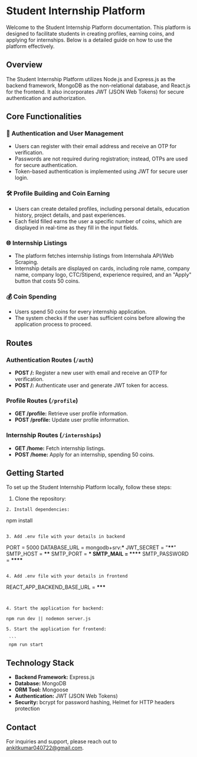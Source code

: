 # Student Internship Platform

Welcome to the Student Internship Platform documentation. This platform is designed to facilitate students in creating profiles, earning coins, and applying for internships. Below is a detailed guide on how to use the platform effectively.

## Overview

The Student Internship Platform utilizes Node.js and Express.js as the backend framework, MongoDB as the non-relational database, and React.js for the frontend. It also incorporates JWT (JSON Web Tokens) for secure authentication and authorization.

## Core Functionalities

### 📝 Authentication and User Management

- Users can register with their email address and receive an OTP for verification.
- Passwords are not required during registration; instead, OTPs are used for secure authentication.
- Token-based authentication is implemented using JWT for secure user login.

### 🛠️ Profile Building and Coin Earning

- Users can create detailed profiles, including personal details, education history, project details, and past experiences.
- Each field filled earns the user a specific number of coins, which are displayed in real-time as they fill in the input fields.

### 🌐 Internship Listings

- The platform fetches internship listings from Internshala API/Web Scraping.
- Internship details are displayed on cards, including role name, company name, company logo, CTC/Stipend, experience required, and an "Apply" button that costs 50 coins.

### 💰 Coin Spending

- Users spend 50 coins for every internship application.
- The system checks if the user has sufficient coins before allowing the application process to proceed.

## Routes

### Authentication Routes (`/auth`)

- **POST /:** Register a new user with email and receive an OTP for verification.
- **POST /:** Authenticate user and generate JWT token for access.

### Profile Routes (`/profile`)

- **GET /profile:** Retrieve user profile information.
- **POST /profile:** Update user profile information.

### Internship Routes (`/internships`)

- **GET /home:** Fetch internship listings.
- **POST /home:** Apply for an internship, spending 50 coins.

## Getting Started

To set up the Student Internship Platform locally, follow these steps:

1. Clone the repository:

```
2. Install dependencies:

```

npm install

```

3. Add .env file with your details in backend

```

PORT = 5000
DATABASE_URL = mongodb+srv:**\***
JWT_SECRET = "**\*\***"
SMTP_HOST = **\*\***
SMTP_PORT = **\*
SMTP_MAIL = \*\*\*\***
SMTP_PASSWORD = **\*\*\*\***

```

4. Add .env file with your details in frontend

```

REACT_APP_BACKEND_BASE_URL = **\*\*\***

```


4. Start the application for backend:

```

    npm run dev || nodemon server.js

````
5. Start the application for frontend:

 ```
 npm run start

````

## Technology Stack

- **Backend Framework:** Express.js
- **Database:** MongoDB
- **ORM Tool:** Mongoose
- **Authentication:** JWT (JSON Web Tokens)
- **Security:** bcrypt for password hashing, Helmet for HTTP headers protection

## Contact

For inquiries and support, please reach out to [ankitkumar040722@gmail.com](mailto:ankitkumar040722@gmail.com).
